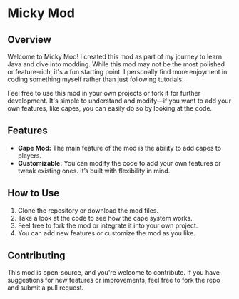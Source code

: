 # Micky Mod

## Overview

Welcome to Micky Mod! I created this mod as part of my journey to learn Java and dive into modding. While this mod may not be the most polished or feature-rich, it's a fun starting point. I personally find more enjoyment in coding something myself rather than just following tutorials.

Feel free to use this mod in your own projects or fork it for further development. It's simple to understand and modify—if you want to add your own features, like capes, you can easily do so by looking at the code.

## Features

- **Cape Mod:** The main feature of the mod is the ability to add capes to players.
- **Customizable:** You can modify the code to add your own features or tweak existing ones. It’s built with flexibility in mind.

## How to Use

1. Clone the repository or download the mod files.
2. Take a look at the code to see how the cape system works.
3. Feel free to fork the mod or integrate it into your own project.
4. You can add new features or customize the mod as you like.

## Contributing

This mod is open-source, and you're welcome to contribute. If you have suggestions for new features or improvements, feel free to fork the repo and submit a pull request.

